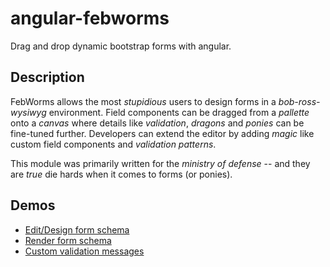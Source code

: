 angular-febworms
================

Drag and drop dynamic bootstrap forms with angular.

## Description

FebWorms allows the most _stupidious_ users to design forms in a _bob-ross-wysiwyg_ environment. 
Field components can be dragged from a _pallette_ onto a _canvas_ where details like _validation_, _dragons_ and _ponies_ can be fine-tuned further.
Developers can extend the editor by adding _magic_ like custom field components and _validation patterns_.


This module was primarily written for the _ministry of defense_ -- and they are _true_ die hards when it comes to forms (or ponies).

## Demos

* [Edit/Design form schema](http://plnkr.co/edit/L0n4qi?p=preview)
* [Render form schema](http://plnkr.co/edit/3XRy8S?p=preview)
* [Custom validation messages](http://plnkr.co/edit/zLBUw5?p=preview)


